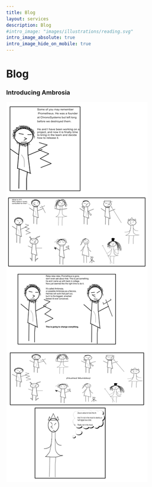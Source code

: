 ```yaml
---
title: Blog
layout: services
description: Blog
#intro_image: "images/illustrations/reading.svg"
intro_image_absolute: true
intro_image_hide_on_mobile: true
---
```


# Blog

### Introducing Ambrosia
<img class = 'comic' src='/001-rough.png' />


